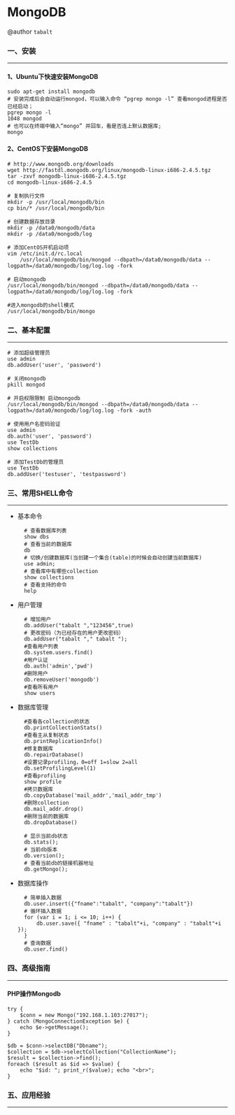 # MongoDB

@author `tabalt`

### 一、安装

----------

#### 1、Ubuntu下快速安装MongoDB
    

    sudo apt-get install mongodb
    # 安装完成后会自动运行mongod，可以输入命令 “pgrep mongo -l” 查看mongod进程是否已经启动；
    pgrep mongo -l
    1048 mongod
    # 也可以在终端中输入“mongo” 并回车，看是否连上默认数据库;
    mongo

        
#### 2、CentOS下安装MongoDB
    
    # http://www.mongodb.org/downloads
    wget http://fastdl.mongodb.org/linux/mongodb-linux-i686-2.4.5.tgz
    tar -zxvf mongodb-linux-i686-2.4.5.tgz
    cd mongodb-linux-i686-2.4.5

    # 复制执行文件
    mkdir -p /usr/local/mongodb/bin
    cp bin/* /usr/local/mongodb/bin

    # 创建数据存放目录
    mkdir -p /data0/mongodb/data
    mkdir -p /data0/mongodb/log

    # 添加CentOS开机启动项 
    vim /etc/init.d/rc.local
        /usr/local/mongodb/bin/mongod --dbpath=/data0/mongodb/data --logpath=/data0/mongodb/log/log.log -fork

    # 启动mongodb
    /usr/local/mongodb/bin/mongod --dbpath=/data0/mongodb/data --logpath=/data0/mongodb/log/log.log -fork

    #进入mongodb的shell模式 
    /usr/local/mongodb/bin/mongo


### 二、基本配置
    
----------

    # 添加超级管理员
    use admin
    db.addUser('user', 'password')

    # 关闭mongodb
    pkill mongod 

    # 开启权限限制 启动mongodb 
    /usr/local/mongodb/bin/mongod --dbpath=/data0/mongodb/data --logpath=/data0/mongodb/log/log.log -fork -auth 

    # 使用用户名密码验证
    use admin
    db.auth('user', 'password')
    use TestDb
    show collections

    # 添加TestDb的管理员
    use TestDb
    db.addUser('testuser', 'testpassword')


### 三、常用SHELL命令

----------

* 基本命令

        # 查看数据库列表 
        show dbs
        # 查看当前的数据库
        db
        # 切换/创建数据库(当创建一个集合(table)的时候会自动创建当前数据库)
        use admin;
        # 查看库中有哪些collection
        show collections
        # 查看支持的命令
        help


* 用户管理

        # 增加用户
        db.addUser("tabalt ","123456",true)
        # 更改密码（为已经存在的用户更改密码） 
        db.addUser("tabalt "," tabalt "); 
        #查看用户列表 
        db.system.users.find() 
        #用户认证 
        db.auth('admin','pwd') 
        #删除用户 
        db.removeUser('mongodb') 
        #查看所有用户 
        show users 

* 数据库管理

        #查看各collection的状态 
        db.printCollectionStats() 
        #查看主从复制状态 
        db.printReplicationInfo() 
        #修复数据库 
        db.repairDatabase() 
        #设置记录profiling，0=off 1=slow 2=all 
        db.setProfilingLevel(1) 
        #查看profiling 
        show profile 
        #拷贝数据库 
        db.copyDatabase('mail_addr','mail_addr_tmp') 
        #删除collection 
        db.mail_addr.drop() 
        #删除当前的数据库 
        db.dropDatabase() 

        # 显示当前db状态 
        db.stats();
        # 当前db版本 
        db.version();
        # 查看当前db的链接机器地址 
        db.getMongo();
        

* 数据库操作

        # 简单插入数据 
        db.user.insert({"fname":"tabalt", "company":"tabalt"})
        # 循环插入数据 
        for (var i = 1; i <= 10; i++) {
            db.user.save({ "fname" : "tabalt"+i, "company" : "tabalt"+i });
        }
        # 查询数据 
        db.user.find()



### 四、高级指南

----------

#### PHP操作Mongodb

    try {
        $conn = new Mongo("192.168.1.103:27017");
    } catch (MongoConnectionException $e) {
        echo $e->getMessage();
    }

    $db = $conn->selectDB("Dbname");
    $collection = $db->selectCollection("CollectionName");
    $result = $collection->find();
    foreach ($result as $id => $value) {
        echo "$id: "; print_r($value); echo "<br>";
    }



### 五、应用经验

----------